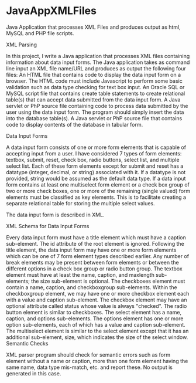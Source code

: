 # JavaAppXMLFiles

Java Application that processes XML Files and produces output as html, MySQL and PHP file scripts.

XML Parsing

In this project, I write a Java application that processes XML files containing information about data input forms. The Java application takes as command line input an XML file name/URL and produces as output the following four files:
An HTML file that contains code to display the data input form on a browser. The HTML code must include Javascript to perform some basic validation such as data type checking for text box input.
An Oracle SQL or MySQL script file that contains create table statements to create relational table(s) that can accept data submitted from the data input form.
A Java servlet or PhP source file containing code to process data submitted by the user using the data input form. The program should simply insert the data into the database table(s).
A Java servlet or PhP source file that contains code to display contents of the database in tabular form.

Data Input Forms

A data input form consists of one or more form elements that is capable of accepting input from a user. I have considered 7 types of form elements: textbox, submit, reset, check box, radio buttons, select list, and multiple select list. Each of these form elements except for submit and reset has a datatype (integer, decimal, or string) associated with it. If a datatype is not provided, string would be assumed as the default data type.
If a data input form contains at least one multiselect form element or a check box group of two or more check boxes, one or more of the remaining (single valued) form elements must be classified as key elements. This is to facilitate creating a separate relational table for storing the multiple select values.

The data input form is described in XML.

XML Schema for Data Input Forms

Every data input form must have a title element which must have a caption sub-element. The id attribute of the root element is ignored.
Following the title element, the data input form may have one or more form elements which can be one of 7 form element types described earlier.
Any number of break elements may be present between form elements or between the different options in a check box group or radio button group.
The textbox element must have at least the name, caption, and maxlength sub-elements; the size sub-element is optional.
The checkboxes element must contain a name, caption, and checkboxgroup sub-elements. Within the checkboxgroup element, we may have one or more checkbox element each with a value and caption sub-element. The checkbox element may have an optional attribute called status whose value is always "checked".
The radio button element is similar to checkboxes.
The select element has a name, caption, and options sub-elements. The options element has one or more option sub-elements, each of which has a value and caption sub-element.
The multiselect element is similar to the select element except that it has an additional sub-element, size, which indicates the size of the select window.
Semantic Checks

XML parser program should check for semantic errors such as form element without a name or caption, more than one form element having the same name, data type mis-match, etc. and report these. No output is generated in this case.
